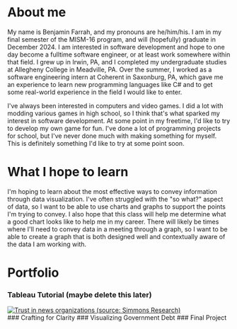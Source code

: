 # About me 
My name is Benjamin Farrah, and my pronouns are he/him/his. I am in my final semester of the MISM-16 program, and will (hopefully) graduate in December 2024. I am interested in software development and hope to one day become a fulltime software engineer, or at least work somewhere within that field. I grew up in Irwin, PA, and I completed my undergraduate studies at Allegheny College in Meadville, PA. Over the summer, I worked as a software engineering intern at Coherent in Saxonburg, PA, which gave me an experience to learn new programming languages like C# and to get some real-world experience in the field I would like to enter. 

I've always been interested in computers and video games. I did a lot with modding various games in high school, so I think that's what sparked my interest in software development. At some point in my freetime, I'd like to try to develop my own game for fun. I've done a lot of programming projects for school, but I've never done much with making something for myself. This is definitely something I'd like to try at some point soon.

# What I hope to learn 
I'm hoping to learn about the most effective ways to convey information through data visualization. I've often struggled with the "so what?" aspect of data, so I want to be able to use charts and graphs to support the points I'm trying to convey. I also hope that this class will help me determine what a good chart looks like to help me in my career. There will likely be times where I'll need to convey data in a meeting through a graph, so I want to be able to create a graph that is both designed well and contextually aware of the data I am working with.

# Portfolio
### Tableau Tutorial (maybe delete this later)
<div class='tableauPlaceholder' id='viz1730404796040' style='position: relative'><noscript><a href='#'><img alt='Trust in news organizations (source: Simmons Research) ' src='https:&#47;&#47;public.tableau.com&#47;static&#47;images&#47;ne&#47;news_media_trust_f24_17304047373070&#47;Sheet1&#47;1_rss.png' style='border: none' /></a></noscript><object class='tableauViz'  style='display:none;'><param name='host_url' value='https%3A%2F%2Fpublic.tableau.com%2F' /> <param name='embed_code_version' value='3' /> <param name='site_root' value='' /><param name='name' value='news_media_trust_f24_17304047373070&#47;Sheet1' /><param name='tabs' value='no' /><param name='toolbar' value='yes' /><param name='static_image' value='https:&#47;&#47;public.tableau.com&#47;static&#47;images&#47;ne&#47;news_media_trust_f24_17304047373070&#47;Sheet1&#47;1.png' /> <param name='animate_transition' value='yes' /><param name='display_static_image' value='yes' /><param name='display_spinner' value='yes' /><param name='display_overlay' value='yes' /><param name='display_count' value='yes' /><param name='language' value='en-US' /><param name='filter' value='publish=yes' /></object></div>                <script type='text/javascript'>                    var divElement = document.getElementById('viz1730404796040');                    var vizElement = divElement.getElementsByTagName('object')[0];                    vizElement.style.width='100%';vizElement.style.height=(divElement.offsetWidth*0.75)+'px';                    var scriptElement = document.createElement('script');                    scriptElement.src = 'https://public.tableau.com/javascripts/api/viz_v1.js';                    vizElement.parentNode.insertBefore(scriptElement, vizElement);                </script>
### Crafting for Clarity
### Visualizing Government Debt
### Final Project
